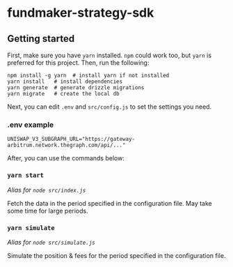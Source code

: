 # fundmaker-strategy-sdk

## Getting started

First, make sure you have `yarn` installed. `npm` could work too, but `yarn` is preferred for this project. Then, run the following:

```
npm install -g yarn  # install yarn if not installed
yarn install   # install dependencies
yarn generate  # generate drizzle migrations
yarn migrate   # create the local db
```

Next, you can edit `.env` and `src/config.js` to set the settings you need.

### .env example
```
UNISWAP_V3_SUBGRAPH_URL="https://gateway-arbitrum.network.thegraph.com/api/..."
```

After, you can use the commands below:

### `yarn start`

_Alias for `node src/index.js`_

Fetch the data in the period specified in the configuration file. May take some time for large periods.

### `yarn simulate`

_Alias for `node src/simulate.js`_

Simulate the position & fees for the period specified in the configuration file.
